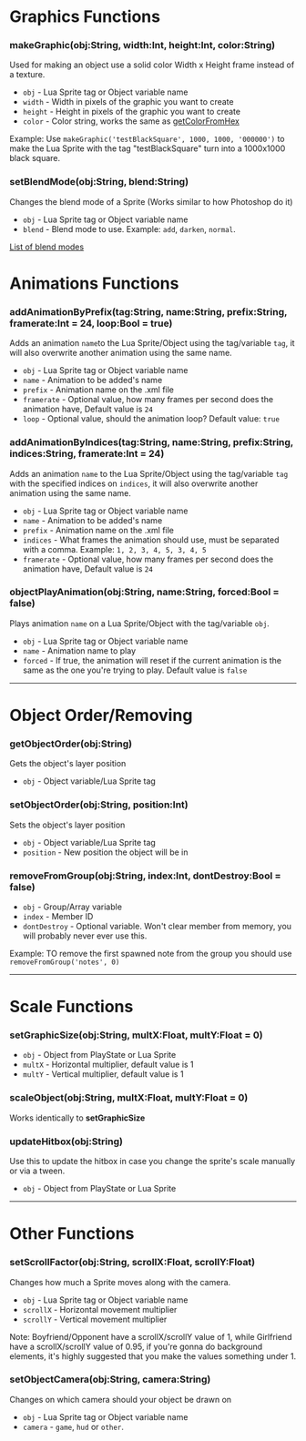 # Graphics Functions
### makeGraphic(obj:String, width:Int, height:Int, color:String)
Used for making an object use a solid color Width x Height frame instead of a texture.

* `obj` - Lua Sprite tag or Object variable name
* `width` - Width in pixels of the graphic you want to create
* `height` - Height in pixels of the graphic you want to create
* `color` - Color string, works the same as [getColorFromHex](https://github.com/ShadowMario/FNF-PsychEngine/wiki/Lua-Script-API---General-Functions/_edit#getcolorfromhexcolorstring)

Example: Use `makeGraphic('testBlackSquare', 1000, 1000, '000000')` to make the Lua Sprite with the tag "testBlackSquare" turn into a 1000x1000 black square.

### setBlendMode(obj:String, blend:String)
Changes the blend mode of a Sprite (Works similar to how Photoshop do it)

* `obj` - Lua Sprite tag or Object variable name
* `blend` - Blend mode to use. Example: `add`, `darken`, `normal`.

[List of blend modes](https://api.haxe.org/flash/display/BlendMode.html)

# Animations Functions
### addAnimationByPrefix(tag:String, name:String, prefix:String, framerate:Int = 24, loop:Bool = true)
Adds an animation `name`to the Lua Sprite/Object using the tag/variable `tag`, it will also overwrite another animation using the same name.
* `obj` - Lua Sprite tag or Object variable name
* `name` - Animation to be added's name
* `prefix` - Animation name on the .xml file
* `framerate` - Optional value, how many frames per second does the animation have, Default value is `24`
* `loop` - Optional value, should the animation loop? Default value: `true`

### addAnimationByIndices(tag:String, name:String, prefix:String, indices:String, framerate:Int = 24)
Adds an animation `name` to the Lua Sprite/Object using the tag/variable `tag` with the specified indices on `indices`, it will also overwrite another animation using the same name.
* `obj` - Lua Sprite tag or Object variable name
* `name` - Animation to be added's name
* `prefix` - Animation name on the .xml file
* `indices` - What frames the animation should use, must be separated with a comma. Example: `1, 2, 3, 4, 5, 3, 4, 5`
* `framerate` - Optional value, how many frames per second does the animation have, Default value is `24`

### objectPlayAnimation(obj:String, name:String, forced:Bool = false)
Plays animation `name` on a Lua Sprite/Object with the tag/variable `obj`.

* `obj` - Lua Sprite tag or Object variable name
* `name` - Animation name to play
* `forced` - If true, the animation will reset if the current animation is the same as the one you're trying to play. Default value is `false`
_____
# Object Order/Removing
### getObjectOrder(obj:String)
Gets the object's layer position
* `obj` - Object variable/Lua Sprite tag

### setObjectOrder(obj:String, position:Int)
Sets the object's layer position
* `obj` - Object variable/Lua Sprite tag
* `position` - New position the object will be in

### removeFromGroup(obj:String, index:Int, dontDestroy:Bool = false)
* `obj` - Group/Array variable
* `index` - Member ID
* `dontDestroy` - Optional variable. Won't clear member from memory, you will probably never ever use this.

Example: TO remove the first spawned note from the group you should use `removeFromGroup('notes', 0)`
_____
# Scale Functions
### setGraphicSize(obj:String, multX:Float, multY:Float = 0)
* `obj` - Object from PlayState or Lua Sprite
* `multX` - Horizontal multiplier, default value is 1
* `multY` - Vertical multiplier, default value is 1

### scaleObject(obj:String, multX:Float, multY:Float = 0)
Works identically to **setGraphicSize**

### updateHitbox(obj:String)
Use this to update the hitbox in case you change the sprite's scale manually or via a tween.
* `obj` - Object from PlayState or Lua Sprite
_____
# Other Functions
### setScrollFactor(obj:String, scrollX:Float, scrollY:Float)
Changes how much a Sprite moves along with the camera.

* `obj` - Lua Sprite tag or Object variable name
* `scrollX` - Horizontal movement multiplier
* `scrollY` - Vertical movement multiplier

Note: Boyfriend/Opponent have a scrollX/scrollY value of 1, while Girlfriend have a scrollX/scrollY value of 0.95, if you're gonna do background elements, it's highly suggested that you make the values something under 1.

### setObjectCamera(obj:String, camera:String)
Changes on which camera should your object be drawn on

* `obj` - Lua Sprite tag or Object variable name
* `camera` - `game`, `hud` or `other`.